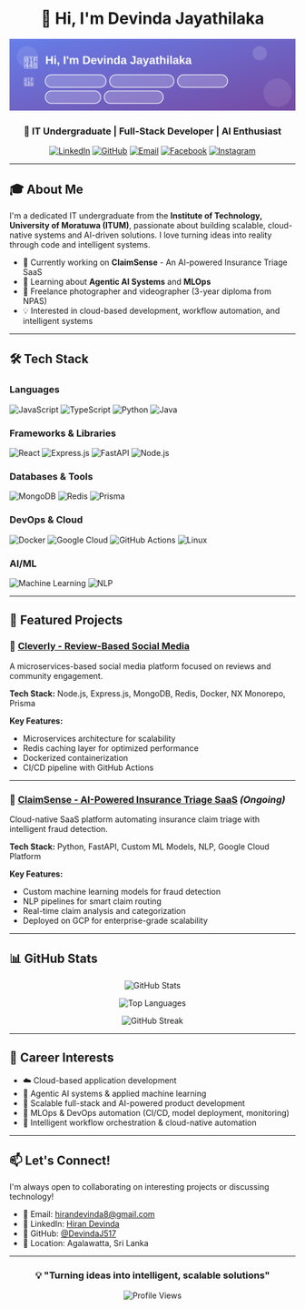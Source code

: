 <div align="center">


  
# 👋 Hi, I'm Devinda Jayathilaka

![Header](./profile-header.svg)

### 🚀 IT Undergraduate | Full-Stack Developer | AI Enthusiast

[![LinkedIn](https://img.shields.io/badge/LinkedIn-0077B5?style=for-the-badge&logo=linkedin&logoColor=white)](https://linkedin.com/in/hiran-devinda-656966263/)
[![GitHub](https://img.shields.io/badge/GitHub-100000?style=for-the-badge&logo=github&logoColor=white)](https://github.com/DevindaJ517)
[![Email](https://img.shields.io/badge/Email-D14836?style=for-the-badge&logo=gmail&logoColor=white)](mailto:hirandevinda8@gmail.com)
[![Facebook](https://img.shields.io/badge/Facebook-1877F2?style=for-the-badge&logo=facebook&logoColor=white)](https://www.facebook.com/hiran.devinda.5/)
[![Instagram](https://img.shields.io/badge/Instagram-E4405F?style=for-the-badge&logo=instagram&logoColor=white)](https://www.instagram.com/hiran_devinda/)

</div>

---

## 🎓 About Me

I'm a dedicated IT undergraduate from the **Institute of Technology, University of Moratuwa (ITUM)**, passionate about building scalable, cloud-native systems and AI-driven solutions. I love turning ideas into reality through code and intelligent systems.

- 🔭 Currently working on **ClaimSense** - An AI-powered Insurance Triage SaaS
- 🌱 Learning about **Agentic AI Systems** and **MLOps**
- 📸 Freelance photographer and videographer (3-year diploma from NPAS)
- 💡 Interested in cloud-based development, workflow automation, and intelligent systems

---

## 🛠️ Tech Stack

### Languages
![JavaScript](https://img.shields.io/badge/JavaScript-F7DF1E?style=for-the-badge&logo=javascript&logoColor=black)
![TypeScript](https://img.shields.io/badge/TypeScript-007ACC?style=for-the-badge&logo=typescript&logoColor=white)
![Python](https://img.shields.io/badge/Python-3776AB?style=for-the-badge&logo=python&logoColor=white)
![Java](https://img.shields.io/badge/Java-ED8B00?style=for-the-badge&logo=openjdk&logoColor=white)

### Frameworks & Libraries
![React](https://img.shields.io/badge/React-20232A?style=for-the-badge&logo=react&logoColor=61DAFB)
![Express.js](https://img.shields.io/badge/Express.js-404D59?style=for-the-badge)
![FastAPI](https://img.shields.io/badge/FastAPI-009688?style=for-the-badge&logo=fastapi&logoColor=white)
![Node.js](https://img.shields.io/badge/Node.js-43853D?style=for-the-badge&logo=node.js&logoColor=white)

### Databases & Tools
![MongoDB](https://img.shields.io/badge/MongoDB-4EA94B?style=for-the-badge&logo=mongodb&logoColor=white)
![Redis](https://img.shields.io/badge/Redis-DC382D?style=for-the-badge&logo=redis&logoColor=white)
![Prisma](https://img.shields.io/badge/Prisma-2D3748?style=for-the-badge&logo=prisma&logoColor=white)

### DevOps & Cloud
![Docker](https://img.shields.io/badge/Docker-2496ED?style=for-the-badge&logo=docker&logoColor=white)
![Google Cloud](https://img.shields.io/badge/Google_Cloud-4285F4?style=for-the-badge&logo=google-cloud&logoColor=white)
![GitHub Actions](https://img.shields.io/badge/GitHub_Actions-2088FF?style=for-the-badge&logo=github-actions&logoColor=white)
![Linux](https://img.shields.io/badge/Linux-FCC624?style=for-the-badge&logo=linux&logoColor=black)

### AI/ML
![Machine Learning](https://img.shields.io/badge/Machine_Learning-FF6F00?style=for-the-badge&logo=tensorflow&logoColor=white)
![NLP](https://img.shields.io/badge/NLP-00599C?style=for-the-badge&logo=python&logoColor=white)

---

## 🚀 Featured Projects

### 🔷 [Cleverly - Review-Based Social Media](https://github.com/thimiratk/Cleverly---Final-Project.git)
A microservices-based social media platform focused on reviews and community engagement.

**Tech Stack:** Node.js, Express.js, MongoDB, Redis, Docker, NX Monorepo, Prisma

**Key Features:**
- Microservices architecture for scalability
- Redis caching layer for optimized performance
- Dockerized containerization
- CI/CD pipeline with GitHub Actions

---

### 🔷 [ClaimSense - AI-Powered Insurance Triage SaaS](https://github.com/SasinduV0/Claim-Sense) *(Ongoing)*
Cloud-native SaaS platform automating insurance claim triage with intelligent fraud detection.

**Tech Stack:** Python, FastAPI, Custom ML Models, NLP, Google Cloud Platform

**Key Features:**
- Custom machine learning models for fraud detection
- NLP pipelines for smart claim routing
- Real-time claim analysis and categorization
- Deployed on GCP for enterprise-grade scalability

---

## 📊 GitHub Stats

<div align="center">
  
![GitHub Stats](https://github-readme-stats.vercel.app/api?username=DevindaJ517&show_icons=true&theme=tokyonight&hide_border=true&count_private=true)

![Top Languages](https://github-readme-stats.vercel.app/api/top-langs/?username=DevindaJ517&layout=compact&theme=tokyonight&hide_border=true)

![GitHub Streak](https://github-readme-streak-stats.herokuapp.com/?user=DevindaJ517&theme=tokyonight&hide_border=true)

</div>

---

## 🎯 Career Interests

- ☁️ Cloud-based application development
- 🤖 Agentic AI systems & applied machine learning
- 🔧 Scalable full-stack and AI-powered product development
- 🚀 MLOps & DevOps automation (CI/CD, model deployment, monitoring)
- 🔄 Intelligent workflow orchestration & cloud-native automation

---

## 📫 Let's Connect!

I'm always open to collaborating on interesting projects or discussing technology!

- 📧 Email: [hirandevinda8@gmail.com](mailto:hirandevinda8@gmail.com)
- 💼 LinkedIn: [Hiran Devinda](https://linkedin.com/in/hiran-devinda-656966263/)
- 🐙 GitHub: [@DevindaJ517](https://github.com/DevindaJ517)
- 📍 Location: Agalawatta, Sri Lanka

---

<div align="center">
  
### 💡 "Turning ideas into intelligent, scalable solutions"

![Profile Views](https://komarev.com/ghpvc/?username=DevindaJ517&color=blueviolet&style=for-the-badge)

</div>
